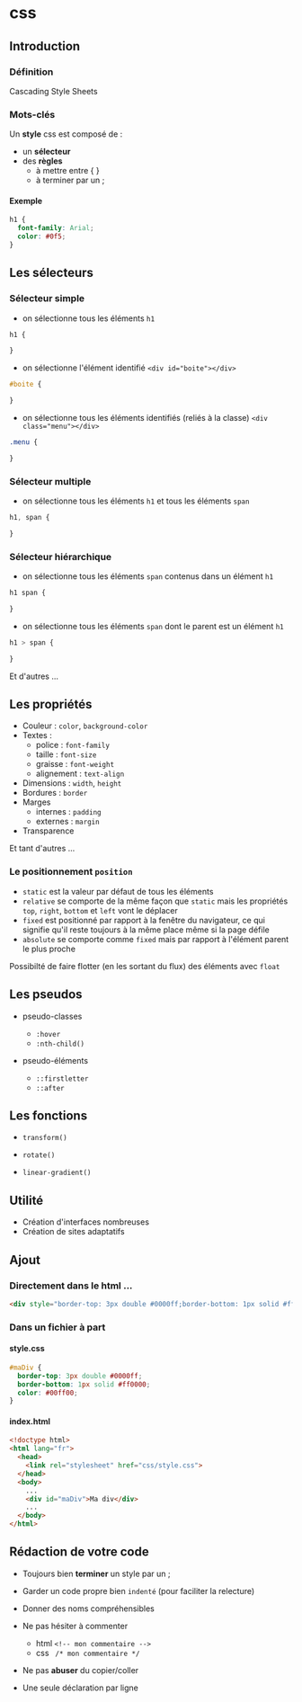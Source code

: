# css

## Introduction

### Définition

Cascading Style Sheets

### Mots-clés

Un __style__ css est composé de :

* un __sélecteur__
* des __règles__
	- à mettre entre { }
	- à terminer par un ;

#### Exemple

```css
h1 {
  font-family: Arial;
  color: #0f5;
}
```

## Les sélecteurs

### Sélecteur simple

* on sélectionne tous les éléments `h1`

```css
h1 {

}
```
* on sélectionne l'élément identifié `<div id="boite"></div>`

```css
#boite {

}
```
* on sélectionne tous les éléments identifiés (reliés à la classe) `<div class="menu"></div>`

```css
.menu {

}
```

### Sélecteur multiple

* on sélectionne tous les éléments `h1` et tous les éléments `span`

```css
h1, span {

}
```

### Sélecteur hiérarchique

* on sélectionne tous les éléments `span` contenus dans un élément `h1`

```css
h1 span {

}
```

* on sélectionne tous les éléments `span` dont le parent est un élément `h1`

```css
h1 > span {

}
```

Et d'autres ...


## Les propriétés

* Couleur : `color`, `background-color`
* Textes :
	- police : `font-family`
	- taille : `font-size`
	- graisse : `font-weight`
	- alignement : `text-align`
* Dimensions : `width`, `height`
* Bordures : `border`
* Marges
	- internes : `padding`
	- externes : `margin`
* Transparence

Et tant d'autres ...

### Le positionnement `position`

* `static` est la valeur par défaut de tous les éléments
* `relative` se comporte de la même façon que `static` mais les propriétés `top`, `right`, `bottom` et `left` vont le déplacer
* `fixed` est positionné par rapport à la fenêtre du navigateur, ce qui signifie qu'il reste toujours à la même place même si la page défile
* `absolute` se comporte comme `fixed` mais par rapport à l'élément parent le plus proche

Possibilté de faire flotter (en les sortant du flux) des éléments avec `float`

## Les pseudos

- pseudo-classes
	+ `:hover`
	+ `:nth-child()`

- pseudo-éléments
	+ `::firstletter`
	+ `::after`

## Les fonctions

- `transform()`

- `rotate()`

- `linear-gradient()`

## Utilité

* Création d'interfaces nombreuses
* Création de sites adaptatifs

## Ajout

### Directement dans le html ...

```html
<div style="border-top: 3px double #0000ff;border-bottom: 1px solid #ff0000;color: #00ff00;">Ma div</div>
```

### Dans un fichier à part

#### style.css

```css
#maDiv {
  border-top: 3px double #0000ff;
  border-bottom: 1px solid #ff0000;
  color: #00ff00;
}
```

#### index.html

```html
<!doctype html>
<html lang="fr">
  <head>
    <link rel="stylesheet" href="css/style.css">
  </head>
  <body>
    ...
    <div id="maDiv">Ma div</div>
    ...
  </body>
</html>
```

## Rédaction de votre code

- Toujours bien __terminer__ un style par un ;

- Garder un code propre bien `indenté` (pour faciliter la relecture)

- Donner des noms compréhensibles

- Ne pas hésiter à commenter
	* html `<!-- mon commentaire -->`
	* css ` /* mon commentaire */`

- Ne pas __abuser__ du copier/coller

- Une seule déclaration par ligne
